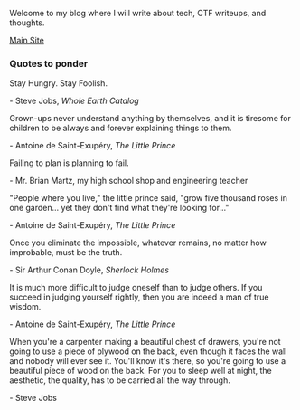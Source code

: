 Welcome to my blog where I will write about tech, CTF writeups, and thoughts.

[Main Site](https://lienzhuzhu.github.io/ "Lien's main site")


### Quotes to ponder

Stay Hungry. Stay Foolish.

\- Steve Jobs, _Whole Earth Catalog_

Grown-ups never understand anything by themselves, and it is tiresome for children to be always and forever explaining things to them.

\- Antoine de Saint-Exup&eacute;ry, _The Little Prince_

Failing to plan is planning to fail.

\- Mr. Brian Martz, my high school shop and engineering teacher

"People where you live," the little prince said, "grow five thousand roses in one garden... yet they don't find what they're looking for..."

\- Antoine de Saint-Exup&eacute;ry, _The Little Prince_

Once you eliminate the impossible, whatever remains, no matter how improbable, must be the truth.

\- Sir Arthur Conan Doyle, _Sherlock Holmes_

It is much more difficult to judge oneself than to judge others. If you succeed in judging yourself rightly, then you are indeed a man of true wisdom.

\- Antoine de Saint-Exup&eacute;ry, _The Little Prince_

When you're a carpenter making a beautiful chest of drawers, you're not going to use a piece of plywood on the back, even though it faces the wall and nobody will ever see it. You'll know it's there, so you're going to use a beautiful piece of wood on the back. For you to sleep well at night, the aesthetic, the quality, has to be carried all the way through.

\- Steve Jobs